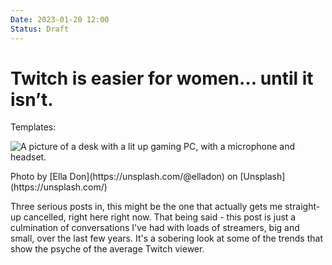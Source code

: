 ```yaml
---
Date: 2023-01-20 12:00
Status: Draft
---
```


# Twitch is easier for women… until it isn’t.

Templates:

![A picture of a desk with a lit up gaming PC, with a microphone and headset.](https://images.unsplash.com/photo-1598550480917-1c485268676e?w=1000)
<div class="caption">Photo by [Ella Don](https://unsplash.com/@elladon) on [Unsplash](https://unsplash.com/)</div>

Three serious posts in, this might be the one that actually gets me straight-up cancelled, right here right now. That being said - this post is just a culmination of conversations I've had with loads of streamers, big and small, over the last few years. It's a sobering look at some of the trends that show the psyche of the average Twitch viewer.